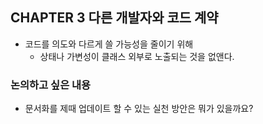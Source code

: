 ## CHAPTER 3 다른 개발자와 코드 계약

- 코드를 의도와 다르게 쓸 가능성을 줄이기 위해
    - 상태나 가변성이 클래스 외부로 노출되는 것을 없앤다.

### 논의하고 싶은 내용

- 문서화를 제때 업데이트 할 수 있는 실천 방안은 뭐가 있을까요?